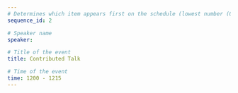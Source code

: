 ```yaml
---
# Determines which item appears first on the schedule (lowest number (0) appears first)
sequence_id: 2

# Speaker name
speaker:  

# Title of the event
title: Contributed Talk 

# Time of the event
time: 1200 - 1215
---
```

